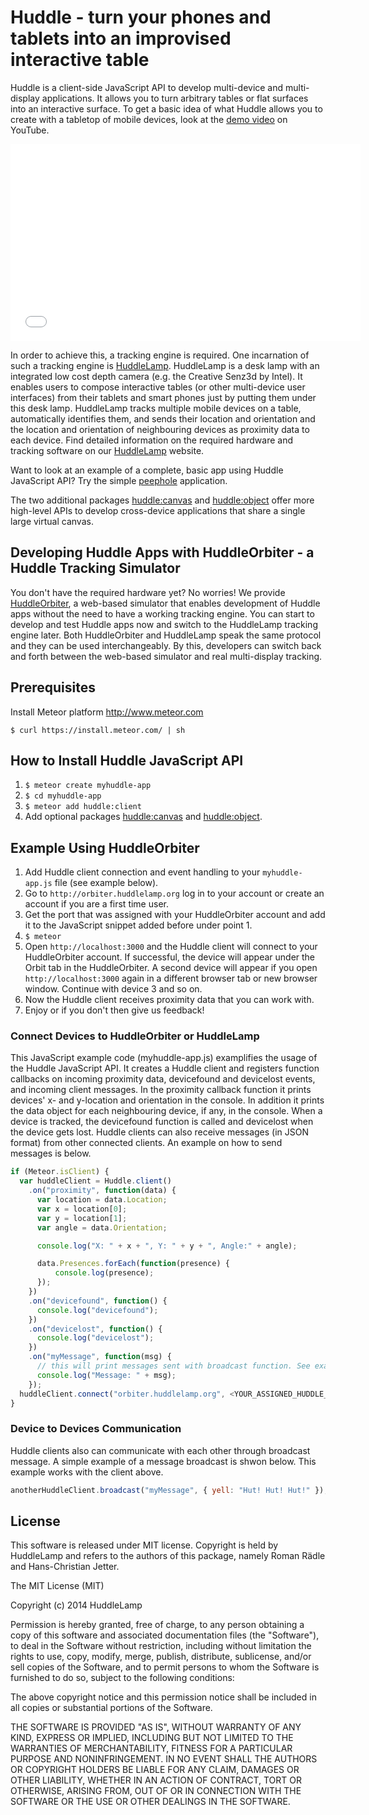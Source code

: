 # Huddle - turn your phones and tablets into an improvised interactive table

Huddle is a client-side JavaScript API to develop multi-device and multi-display applications. It allows you to turn arbitrary tables or flat surfaces into an interactive surface. To get a basic idea of what Huddle allows you to create with a tabletop of mobile devices, look at the [demo video](http://youtu.be/XkmwG588zp0) on YouTube.

<iframe width="560" height="315" src="//www.youtube.com/embed/XkmwG588zp0" frameborder="0" allowfullscreen></iframe>

In order to achieve this, a tracking engine is required. One incarnation of such a tracking engine is [HuddleLamp](http://huddlelamp.org). HuddleLamp is a desk lamp with an integrated low cost depth camera (e.g. the Creative Senz3d by Intel). It enables users to compose interactive tables (or other multi-device user interfaces) from their tablets and smart phones just by putting them under this desk lamp. HuddleLamp tracks multiple mobile devices on a table, automatically identifies them, and sends their location and orientation and the location and orientation of neighbouring devices as proximity data to each device. Find detailed information on the required hardware and tracking software on our [HuddleLamp](http://huddlelamp.org) website.

Want to look at an example of a complete, basic app using Huddle JavaScript API? Try the simple [peephole](http://peephole.huddlelamp.org) application.

The two additional packages [huddle:canvas](https://atmospherejs.com/scarrobin/huddlecanvas) and [huddle:object](https://atmospherejs.com/jay5/huddleobject) offer more high-level APIs to develop cross-device applications that share a single large virtual canvas.

## Developing Huddle Apps with HuddleOrbiter - a Huddle Tracking Simulator
You don't have the required hardware yet? No worries! We provide [HuddleOrbiter](http://orbiter.huddlelamp.org), a web-based simulator that enables development of Huddle apps without the need to have a working tracking engine. You can start to develop and test Huddle apps now and switch to the HuddleLamp tracking engine later. Both HuddleOrbiter and HuddleLamp speak the same protocol and they can be used interchangeably. By this, developers can switch back and forth between the web-based simulator and real multi-display tracking.

## Prerequisites

Install Meteor platform http://www.meteor.com

`$ curl https://install.meteor.com/ | sh`

## How to Install Huddle JavaScript API

1. `$ meteor create myhuddle-app`
2. `$ cd myhuddle-app`
3. `$ meteor add huddle:client`
4. Add optional packages [huddle:canvas](https://atmospherejs.com/scarrobin/huddlecanvas) and [huddle:object](https://atmospherejs.com/jay5/huddleobject).

## Example Using HuddleOrbiter

1. Add Huddle client connection and event handling to your `myhuddle-app.js` file (see example below).
2. Go to `http://orbiter.huddlelamp.org` log in to your account or create an account if you are a first time user.
3. Get the port that was assigned with your HuddleOrbiter account and add it to the JavaScript snippet added before under point 1.
4. `$ meteor`
5. Open `http://localhost:3000` and the Huddle client will connect to your HuddleOrbiter account. If successful, the device will appear under the Orbit tab in the HuddleOrbiter. A second device will appear if you open `http://localhost:3000` again in a different browser tab or new browser window. Continue with device 3 and so on.
6. Now the Huddle client receives proximity data that you can work with.
7. Enjoy or if you don't then give us feedback!

### Connect Devices to HuddleOrbiter or HuddleLamp
This JavaScript example code (myhuddle-app.js) examplifies the usage of the Huddle JavaScript API. It creates a Huddle client and registers function callbacks on incoming proximity data, devicefound and devicelost events, and incoming client messages. In the proximity callback function it prints devices' x- and y-location and orientation in the console. In addition it prints the data object for each neighbouring device, if any, in the console. When a device is tracked, the devicefound function is called and devicelost when the device gets lost. Huddle clients can also receive messages (in JSON format) from other connected clients. An example on how to send messages is below.

```javascript
if (Meteor.isClient) {
  var huddleClient = Huddle.client()
    .on("proximity", function(data) {
      var location = data.Location;
      var x = location[0];
      var y = location[1];
      var angle = data.Orientation;

      console.log("X: " + x + ", Y: " + y + ", Angle:" + angle);

      data.Presences.forEach(function(presence) {
          console.log(presence);
      });
    })
    .on("devicefound", function() {
      console.log("devicefound");
    })
    .on("devicelost", function() {
      console.log("devicelost");
    })
    .on("myMessage", function(msg) {
      // this will print messages sent with broadcast function. See example below '{yell:"Hut! Hut! Hut!"}'
      console.log("Message: " + msg);
    });
  huddleClient.connect("orbiter.huddlelamp.org", <YOUR_ASSIGNED_HUDDLE_ORBITER_PORT>);
}
```

### Device to Devices Communication
Huddle clients also can communicate with each other through broadcast message. A simple example of a message broadcast is shwon below. This example works with the client above.

```javascript
anotherHuddleClient.broadcast("myMessage", { yell: "Hut! Hut! Hut!" });
```

## License
This software is released under MIT license. Copyright is held by HuddleLamp and refers to the authors of this package, namely Roman Rädle and Hans-Christian Jetter.

The MIT License (MIT)

Copyright (c) 2014 HuddleLamp

Permission is hereby granted, free of charge, to any person obtaining a copy of this software and associated documentation files (the "Software"), to deal in the Software without restriction, including without limitation the rights to use, copy, modify, merge, publish, distribute, sublicense, and/or sell copies of the Software, and to permit persons to whom the Software is furnished to do so, subject to the following conditions:

The above copyright notice and this permission notice shall be included in all copies or substantial portions of the Software.

THE SOFTWARE IS PROVIDED "AS IS", WITHOUT WARRANTY OF ANY KIND, EXPRESS OR IMPLIED, INCLUDING BUT NOT LIMITED TO THE WARRANTIES OF MERCHANTABILITY, FITNESS FOR A PARTICULAR PURPOSE AND NONINFRINGEMENT. IN NO EVENT SHALL THE AUTHORS OR COPYRIGHT HOLDERS BE LIABLE FOR ANY CLAIM, DAMAGES OR OTHER LIABILITY, WHETHER IN AN ACTION OF CONTRACT, TORT OR OTHERWISE, ARISING FROM, OUT OF OR IN CONNECTION WITH THE SOFTWARE OR THE USE OR OTHER DEALINGS IN THE SOFTWARE.
